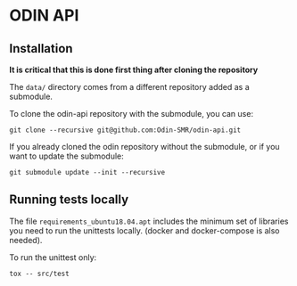 # ODIN API

## Installation

**It is critical that this is done first thing after cloning the repository**

The `data/` directory comes from a different repository added as a submodule.

To clone the odin-api repository with the submodule, you can use:

    git clone --recursive git@github.com:Odin-SMR/odin-api.git

If you already cloned the odin repository without the submodule, or if you
want to update the submodule:

    git submodule update --init --recursive

## Running tests locally

The file `requirements_ubuntu18.04.apt` includes the minimum set of libraries
you need to run the unittests locally. (docker and docker-compose is also
needed).

To run the unittest only:

    tox -- src/test
